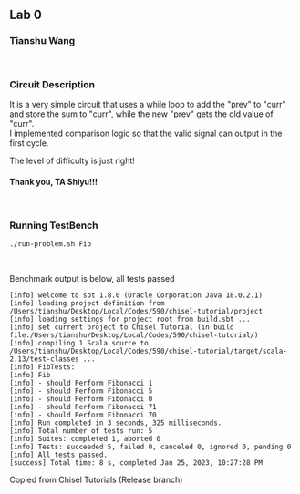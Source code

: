 ## Lab 0
### Tianshu Wang 

<br>

### Circuit Description
It is a very simple circuit that uses a while loop to add the "prev" to "curr" and store the sum to "curr", while the new "prev" gets the old value of "curr".\
I implemented comparison logic so that the valid signal can output in the first cycle.

The level of difficulty is just right! 

#### Thank you, TA Shiyu!!!

<br>

### Running TestBench
`./run-problem.sh Fib`

<br>


Benchmark output is below, all tests passed
```
[info] welcome to sbt 1.8.0 (Oracle Corporation Java 18.0.2.1)
[info] loading project definition from /Users/tianshu/Desktop/Local/Codes/590/chisel-tutorial/project
[info] loading settings for project root from build.sbt ...
[info] set current project to Chisel Tutorial (in build file:/Users/tianshu/Desktop/Local/Codes/590/chisel-tutorial/)
[info] compiling 1 Scala source to /Users/tianshu/Desktop/Local/Codes/590/chisel-tutorial/target/scala-2.13/test-classes ...
[info] FibTests:
[info] Fib
[info] - should Perform Fibonacci 1
[info] - should Perform Fibonacci 5
[info] - should Perform Fibonacci 0
[info] - should Perform Fibonacci 71
[info] - should Perform Fibonacci 70
[info] Run completed in 3 seconds, 325 milliseconds.
[info] Total number of tests run: 5
[info] Suites: completed 1, aborted 0
[info] Tests: succeeded 5, failed 0, canceled 0, ignored 0, pending 0
[info] All tests passed.
[success] Total time: 8 s, completed Jan 25, 2023, 10:27:28 PM
```



Copied from Chisel Tutorials (Release branch)



